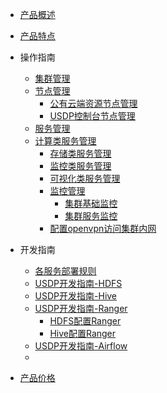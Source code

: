 * [产品概述](/USDP/README)
* [产品特点](/USDP/intro.md)
* 操作指南
    * [集群管理](/USDP/operate/cluster)
    * [节点管理](/USDP/operate/node/README)
      * [公有云端资源节点管理](/USDP/operate/node/cloud_node)
      * [USDP控制台节点管理](/USDP/operate/node/usdp_node)
    * [服务管理](/USDP/operate/service/README)
  * [计算类服务管理](/USDP/operate/service/compute_kind)
      * [存储类服务管理](/USDP/operate/service/storage_kind)
      * [监控类服务管理](/USDP/operate/service/monitor_kind)
      * [可视化类服务管理](/USDP/operate/service/visual_kind)
    * [监控管理](/USDP/operate/monitor/README)
      * [集群基础监控](/USDP/operate/monitor/basic_monitor)
      * [集群服务监控](/USDP/operate/monitor/service_monitor)
    * [配置openvpn访问集群内网](/USDP/operate/openvpn)
    
* 开发指南
    * [各服务部署规则](/USDP/developer/rule)
    * [USDP开发指南-HDFS](/USDP/developer/hdfs)
    * [USDP开发指南-Hive](/USDP/developer/hive)
    * [USDP开发指南-Ranger](/USDP/developer/ranger/README)
      * [HDFS配置Ranger](/USDP/developer/ranger/ranger_hdfs)
      * [Hive配置Ranger](/USDP/developer/ranger/ranger_hive)
    * [USDP开发指南-Airflow](/USDP/developer/airflow)
    * 
* [产品价格](/USDP/price)

